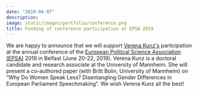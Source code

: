 ```yaml
---
date: "2019-04-07"
description: 
image: static/images/portfolio/conference.png
title: Funding of conference participation at EPSA 2019
---
```


We are happy to announce that we will support [Verena Kunz's](https://verenakunz.github.io/) participation at the annual conference of the [European Political Science Association (EPSA)](https://www.epsanet.org/conference-2019/) 2019 in Belfast (June 20-22, 2019). Verena Kunz is a doctoral candidate and research associate at the University of Mannheim. She will  present a co-authored paper (with Britt Bolin, University of Mannheim) on “Why Do Women Speak Less? Disentangling Gender Differences in European Parliament Speechmaking”. We wish Verena Kunz all the best!

